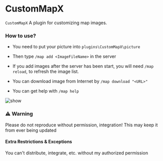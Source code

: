 # CustomMapX

`CustomMapX` A plugin for customizing map images.

### How to use?
- You need to put your picture into `plugins\CustomMapX\picture`   
- Then type `/map add <ImageFileName>` in the server

- If you add images after the server has been start, you will need `/map reload`, to refresh the image list.

- You can download image from Internet by `/map download "<URL>"`

- You can get help with `/map help`

<img src=".github/cropharvesting.gif" alt="show" />

### ⚠️ Warning

Please do not reproduce without permission, integration! This may keep it from ever being updated

#### Extra Restrictions & Exceptions

You can't distribute, integrate, etc. without my authorized permission
